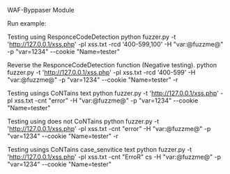 WAF-Byppaser Module


Run example:

Testing using ResponceCodeDetection 
python fuzzer.py -t 'http://127.0.0.1/xss.php' -pl xss.txt -rcd '400-599,100'  -H "var:@fuzzme@" -p "var=1234" --cookie "Name=tester"

Reverse the ResponceCodeDetection  function (Negative testing).
python fuzzer.py -t 'http://127.0.0.1/xss.php' -pl xss.txt -rcd '400-599'  -H "var:@fuzzme@" -p "var=1234" --cookie "Name=tester" -r


Testing usings CoNTains text
python fuzzer.py -t 'http://127.0.0.1/xss.php' -pl xss.txt -cnt "error"  -H "var:@fuzzme@" -p "var=1234" --cookie "Name=tester"

Testing using does not CoNTains
python fuzzer.py -t 'http://127.0.0.1/xss.php' -pl xss.txt -cnt "error"  -H "var:@fuzzme@" -p "var=1234" --cookie "Name=tester" -r

Testing usings CoNTains case_senvitice text
python fuzzer.py -t 'http://127.0.0.1/xss.php' -pl xss.txt -cnt "ErroR" cs -H "var:@fuzzme@" -p "var=1234" --cookie "Name=tester"